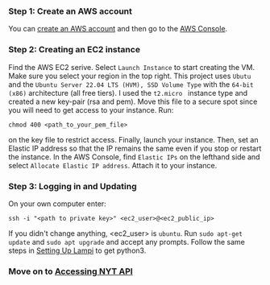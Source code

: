 ### Step 1: Create an AWS account
You can [create an AWS account](http://aws.amazon.com/) and then go to the [AWS Console](https://console.aws.amazon.com/).

### Step 2: Creating an EC2 instance
Find the AWS EC2 serive. Select `Launch Instance` to start creating the VM. Make sure you select your region in the top right. This project uses `Ubutu` and the `Ubuntu Server 22.04 LTS (HVM), SSD Volume Type` with the `64-bit (x86)` architecture (all free tiers). I used the  `t2.micro ` instance type and created a new key-pair (rsa and pem). Move this file to a secure spot since you will need to get access to your instance. Run:
```
chmod 400 <path_to_your_pem_file>
```
on the key file to restrict access. Finally, launch your instance. Then, set an Elastic IP address so that the IP remains the same even if you stop or restart the instance. In the AWS Console, find `Elastic IPs` on the lefthand side and select `Allocate Elastic IP address`. Attach it to your instance.

### Step 3: Logging in and Updating
On your own computer enter:
```
ssh -i "<path to private key>" <ec2_user>@<ec2_public_ip>
```
If you didn't change anything, <ec2_user> is `ubuntu`. Run `sudo apt-get update` and `sudo apt upgrade` and accept any prompts. Follow the same steps in [Setting Up Lampi](../Setting%20Up%20LAMPI) to get python3. 

### Move on to [Accessing NYT API](../Acessing%20NYT%20API)
